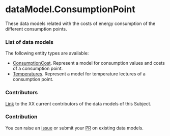 # dataModel.ConsumptionPoint
These data models related with the costs of energy consumption of the different consumption points.

### List of data models

The following entity types are available:
- [ConsumptionCost](https://github.com/ocanades/dataModel.ConsumptionPoint/blob/feature/v.1.0.0/ConsumptionCost/README.md). Represent a model for consumption values and costs of a consumption point.
- [Temperatures](https://github.com/ocanades/dataModel.ConsumptionPoint/blob/feature/v.1.0.0/Tempertaures/README.md). Represent a model for temperature lectures of a consumption point.



### Contributors
[Link](https://github.com/ocanades/dataModel.ConsumptionPoint/blob/feature/v.1.0.0/CONTRIBUTORS.yaml) to the XX current contributors of the data models of this Subject.


### Contribution
You can raise an [issue](https://github.com/ocanades/dataModel.ConsumptionPoint/issues) or submit your [PR](https://ggithub.com/ocanades/dataModel.ConsumptionPoint/main/pulls) on existing data models.

